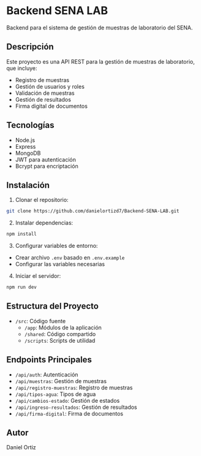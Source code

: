 # Backend SENA LAB

Backend para el sistema de gestión de muestras de laboratorio del SENA.

## Descripción

Este proyecto es una API REST para la gestión de muestras de laboratorio, que incluye:
- Registro de muestras
- Gestión de usuarios y roles
- Validación de muestras
- Gestión de resultados
- Firma digital de documentos

## Tecnologías

- Node.js
- Express
- MongoDB
- JWT para autenticación
- Bcrypt para encriptación

## Instalación

1. Clonar el repositorio:
```bash
git clone https://github.com/danielortizd7/Backend-SENA-LAB.git
```

2. Instalar dependencias:
```bash
npm install
```

3. Configurar variables de entorno:
- Crear archivo `.env` basado en `.env.example`
- Configurar las variables necesarias

4. Iniciar el servidor:
```bash
npm run dev
```

## Estructura del Proyecto

- `/src`: Código fuente
  - `/app`: Módulos de la aplicación
  - `/shared`: Código compartido
  - `/scripts`: Scripts de utilidad

## Endpoints Principales

- `/api/auth`: Autenticación
- `/api/muestras`: Gestión de muestras
- `/api/registro-muestras`: Registro de muestras
- `/api/tipos-agua`: Tipos de agua
- `/api/cambios-estado`: Gestión de estados
- `/api/ingreso-resultados`: Gestión de resultados
- `/api/firma-digital`: Firma de documentos

## Autor

Daniel Ortiz
